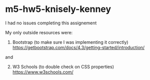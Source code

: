 # m5-hw5-knisely-kenney

I had no issues completing this assignement

My only outside resources were:

1) Bootstrap (to make sure I was implementing it correctly) 
https://getbootstrap.com/docs/4.3/getting-started/introduction/

and 

2) W3 Schools (to double check on CSS properties)
https://www.w3schools.com/
